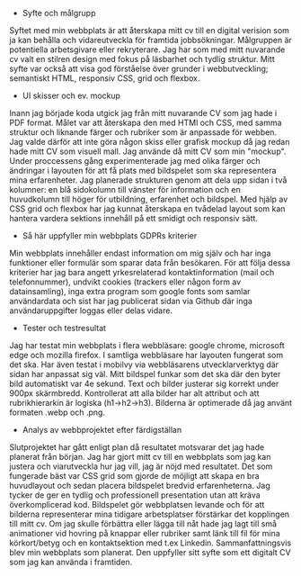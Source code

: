 - Syfte och målgrupp

Syftet med min webbplats är att återskapa mitt cv till en digital verision som ja kan behålla och vidareutveckla för framtida jobbsökningar. Målgruppen är potentiella arbetsgivare eller rekryterare. Jag har som med mitt nuvarande cv valt en stilren design med fokus på läsbarhet och tydlig struktur. Mitt syfte var också att visa god förståelse över grunder i webbutveckling; semantiskt HTML, responsiv CSS, grid och flexbox.

- UI skisser och ev. mockup

Inann jag började koda utgick jag från mitt nuvarande CV som jag hade i PDF format. Målet var att återskapa den med HTMl och CSS, med samma struktur och liknande färger och rubriker som är anpassade för webben. Jag valde därför att inte göra någon skiss eller grafisk mockup då jag redan hade mitt CV som visuell mall. Jag använde då mitt CV som min "mockup". Under proccessens gång experimenterade jag med olika färger och ändringar i layouten för att få plats med bildspelet som ska representera mina erfarenheter. Jag planerade strukturen genom att dela upp sidan i två kolumner: en blå sidokolumn till vänster för information och en huvudkolumn till höger för utbildning, erfarenhet och bildspel. Med hjälp av CSS grid och flexbox har jag kunnat återskapa en tvådelad layout som kan hantera vardera sektions innehåll på ett smidigt och responsiv sätt.

- Så här uppfyller min webbplats GDPRs kriterier

Min webbplats innehåller endast information om mig själv och har inga funktioner eller formulär som sparar data från besökaren. För att följa dessa kriterier har jag bara angett yrkesrelaterad kontaktinformation (mail och telefonnummer), undvikt cookies (trackers eller någon form av datainsamling), inga extra program som google fonts som samlar användardata och sist har jag publicerat sidan via Github där inga användaruppgifter loggas eller delas vidare.

- Tester och testresultat

Jag har testat min webbplats i flera webbläsare: google chrome, microsoft edge och mozilla firefox. I samtliga webbläsare har layouten fungerat som det ska. Har även testat i mobilvy via webbläsarens utvecklarverktyg där sidan har anpassat sig väl. Mitt bildspel funkar som det ska där den byter bild automatiskt var 4e sekund. Text och bilder justerar sig korrekt under 900px skärmbredd. Kontrollerat att alla bilder har alt attribut och att rubrikhierarkin är logiska (h1->h2->h3). Bilderna är optimerade då jag använt formaten .webp och .png. 


- Analys av webbprojektet efter färdigställan

Slutprojektet har gått enligt plan då resultatet motsvarar det jag hade planerat från början. Jag har gjort mitt cv till en webbplats som jag kan justera och viarutveckla hur jag vill, jag är nöjd med resultatet. Det som fungerade bäst var CSS grid som gjorde de möjligt att skapa en bra huvudlayout och sedan placera bildspelet bredvid erfarenheterna. Jag tycker de ger en tydlig och professionell presentation utan att kräva överkomplicerad kod. Bildspelet gör webbplatsen levande och för att bilderna representerar mina tidigare arbetsplatser förstärkar det kopplingen till mitt cv. Om jag skulle förbättra eller lägga till nåt hade jag lagt till små animationer vid hovring på knappar eller rubriker samt länk till fil för mina körkort/betyg och en kontaktsektion med t.ex Linkedin. Sammanfattningsvis blev min webbplats som planerat. Den uppfyller sitt syfte som ett digitalt CV som jag kan använda i framtiden. 